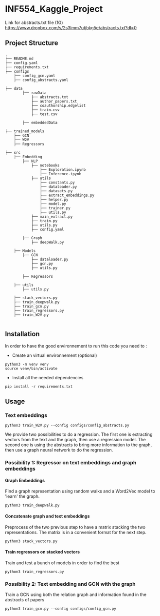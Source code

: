 # INF554_Kaggle_Project
Link for abstracts.txt file (1G)
https://www.dropbox.com/s/2s3lmm7utjbkg5e/abstracts.txt?dl=0

## Project Structure
```
.
├── README.md
├── config.yaml
├── requirements.txt
├── configs
    ├── config_gcn.yaml
    ├── config_abstracts.yaml

├── data
        ├── rawData
            ├── abstracts.txt
            ├── author_papers.txt
            ├── coauthorship.edgelist
            ├── train.csv
            ├── test.csv

        ├── embeddedData

├── trained_models
    ├── GCN
    ├── W2V
    ├── Regressors

├── src
    ├── Embedding
        ├── NLP
            ├── notebooks
                ├── Exploration.ipynb
                ├── Inference.ipynb
            ├── utils
                ├── constants.py
                ├── dataloader.py
                ├── datasets.py
                ├── extract_embeddings.py
                ├── helper.py
                ├── model.py
                ├── trainer.py
                ├── utils.py
            ├── main_extract.py
            ├── train.py
            ├── utils.py
            ├── config.yaml

        ├── Graph
            ├── deepWalk.py

    ├── Models
        ├── GCN
            ├── dataloader.py
            ├── gcn.py
            ├── utils.py

        ├── Regressors

    ├── utils
        ├── utils.py

    ├── stack_vectors.py
    ├── train_deepwalk.py
    ├── train_gcn.py
    ├── train_regressors.py
    ├── train_W2V.py
    
```
## Installation
In order to have the good environnement to run this code you need to :
- Create an virtual environnement (optional)
```
python3 -m venv venv
source venv/bin/activate
```

- Install all the needed dependencies
```
pip install -r requirements.txt
```

## Usage
### Text embeddings
```
python3 train_W2V.py --config configs/config_abstracts.py
```

We provide two possibilities to do a regression. The first one is extracting vectors from the text and the graph,
then use a regression model. The second one is using the abstracts to bring more information to the graph, then use
a graph neural network to do the regression.

### Possibility 1: Regressor on text embeddings and graph embeddings
#### Graph Embeddings
Find a graph representation using random walks and a Word2Vec model to 'learn' the graph. 
```
python3 train_deepwalk.py
```

#### Concatenate graph and text embeddings
Preprocess of the two previous step to have a matrix stacking the two representations. The matrix is in a convenient format for the next step.
```
python3 stack_vectors.py
```
#### Train regressors on stacked vectors
Train and test a bunch of models in order to find the best
```
python3 train_regressors.py
```

### Possibility 2: Text embedding and GCN with the graph
Train a GCN using both the relation graph and information found in the abstracts of papers
```
python3 train_gcn.py --config configs/config_gcn.py
```